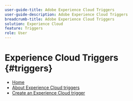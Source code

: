 ```yaml
---
user-guide-title: Adobe Experience Cloud Triggers
user-guide-description: Adobe Experience Cloud Triggers
breadcrumb-title: Adobe Experience Cloud Triggers
solution: Experience Cloud
feature: Triggers
role: User
---
```

# Experience Cloud Triggers {#triggers}

* [Home](home.md)
* [About Experience Cloud triggers](overview.md)
* [Create an Experience Cloud trigger](create.md)
